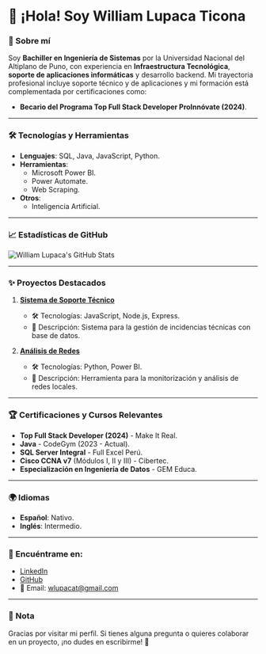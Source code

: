 # 👋 ¡Hola! Soy William Lupaca Ticona

### 🌟 Sobre mí

Soy **Bachiller en Ingeniería de Sistemas** por la Universidad Nacional del Altiplano de Puno, con experiencia en **Infraestructura Tecnológica**, **soporte de aplicaciones informáticas** y desarrollo backend. Mi trayectoria profesional incluye soporte técnico y de aplicaciones y mi formación está complementada por certificaciones como:

- **Becario del Programa Top Full Stack Developer ProInnóvate (2024)**.

---

### 🛠️ Tecnologías y Herramientas

- **Lenguajes**: SQL, Java, JavaScript, Python.
- **Herramientas**:
  - Microsoft Power BI.
  - Power Automate.
  - Web Scraping.
- **Otros**:
  - Inteligencia Artificial.

---

### 📈 Estadísticas de GitHub

![William Lupaca's GitHub Stats](https://github-readme-stats.vercel.app/api?username=WilliamLupaca&show_icons=true&theme=radical)

---

### ✨ Proyectos Destacados

1. **[Sistema de Soporte Técnico](https://github.com/WilliamLupaca/soporte-tecnico)**  
   - 🛠️ Tecnologías: JavaScript, Node.js, Express.
   - 📄 Descripción: Sistema para la gestión de incidencias técnicas con base de datos.

2. **[Análisis de Redes](https://github.com/WilliamLupaca/analisis-redes)**  
   - 🛠️ Tecnologías: Python, Power BI.
   - 📄 Descripción: Herramienta para la monitorización y análisis de redes locales.

---

### 🏆 Certificaciones y Cursos Relevantes

- **Top Full Stack Developer (2024)** - Make It Real.
- **Java** - CodeGym (2023 - Actual).
- **SQL Server Integral** - Full Excel Perú.
- **Cisco CCNA v7** (Módulos I, II y III) - Cibertec.
- **Especialización en Ingeniería de Datos** - GEM Educa.

---

### 🌍 Idiomas

- **Español**: Nativo.
- **Inglés**: Intermedio.

---

### 🔗 Encuéntrame en:

- [LinkedIn](https://linkedin.com/in/WilliamLupaca)
- [GitHub](https://github.com/WilliamLupaca)
- 📧 Email: [wlupacat@gmail.com](mailto:wlupacat@gmail.com)

---

### 📝 Nota

Gracias por visitar mi perfil. Si tienes alguna pregunta o quieres colaborar en un proyecto, ¡no dudes en escribirme! 🚀

